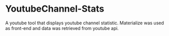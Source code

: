 # YoutubeChannel-Stats
A youtube tool that displays youtube channel statistic. Materialize was used as front-end and data was retrieved from youtube api.
